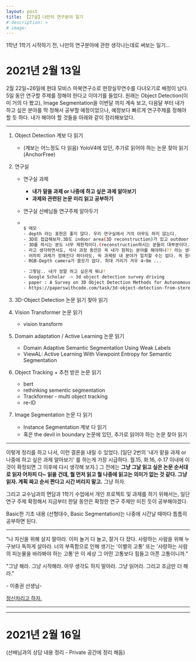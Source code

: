```yaml
---
layout: post
title: 【27살】나만의 연구분야 일기
# description: >
# image:
---
```




1학년 1학기 시작하기 전, 나만의 연구분야에 관한 생각나는데로 써보는 일기...



# 2021년 2월 13일

2월 22일~26일에 현대 모비스 마북연구소로 현장실무연수를 다녀오기로 배정이 났다. 5일 동안 연구할 주제를 정해야 한다고 이야기를 들었다. 원래는 Object Detection(이미 거의 다 봤고), Image Segmentation을 이번달 까지 계속 보고, 다음달 부터 내가 하고 싶은 분야를 딱 정해서 공부할 예정이었으나, 예정보다 빠르게 연구주제를 정해야할 듯 하다. 내가 해야야 할 것들을 아래와 같이 정리해보았다.

---

1. Object Detection 계보 다 읽기 

   - (계보는 어느정도 다 읽음) YoloV4에 있던, 추가로 읽어야 하는 논문 찾아 읽기 (AnchorFree)

2. 연구실

   - 연구실 과제 

     - **내가 맡을 과제 or 나중에 하고 싶은 과제 알아보기**
     - **과제와 관련된 논문 미리 읽고 공부하기**

   - 연구실 선배님들 연구주제 알아두기

   - ```sh

     $ 메모 
     - depth 라는 표현은 좋지 않다. 우리 연구실에서 거의 아무도 하지 않는다. 
     - 3D로 접급해보자.3D도 indoor area(3D reconstruction)가 있고 outdoor area(self-driving)이 있다. 
     - 3D를 하시는 분도 너무 제한적이다.(reconstruction하시는 분들이 대부분이다.) 같은 주제로 가져가려고 하기보다는, 비슷하면서도 내가 정말 하고 싶은 분야로 선택해서, 원하는 분야의 다른 논문들을 찾아보는것도 좋겠다. 
     - 라고 생각하면서도, 석사 과정 동안은 꼭 내가 원하는 분야를 해야하나?? 라는 생각이 든다. 현명한 선택은 최대한선배님들과 유사한 연구방향으로 선택하는 것 같다. 하고 싶은건 나중에 하면 되는 거다.
     - 어차피 과제가 정해진다 하더라도, 꼭 과제랑 내 분야가 일치할 수는 없다. 꼭 원하는 과제만 할 수 있는 것도 아니다.
     - RGB-Depth camera가 쓸모가 없다. 최대 거리가 겨우 4~9m ...

     - 그렇담.. 내가 정말 하고 싶은게 뭐냐?
     - Google Scholar -> 3d object detection survey driving
     - paper : A Survey on 3D Object Detection Methods for Autonomous Driving Applications
     - https://paperswithcode.com/task/3d-object-detection-from-stereo-images

     ```

3. 3D-Object Detection 논문 읽기 찾아 읽기

4. Vision Transformer 논문 읽기

   - vision transform

5. Domain adaptation / Active Learning 논문 읽기

   - Domain Adaptive Semantic Segmentation Using Weak Labels
   - ViewAL: Active Learning With Viewpoint Entropy for Semantic Segmentation

6. Object Tracking \+ 추천 받은 논문 읽기

   - bert
   - rethinking sementic segmentation
   - Trackformer - multi object tracking
   - re-ID

7. Image Segmentation 논문 다 읽기 

   - Instance Segmentation 계보 다 읽기
   - 혹은 the devil in boundary 논문에 있던, 추가로 읽어야 하는 논문 찾아 읽기

---



이렇게 정리를 하고 나서, 이런 결론을 내릴 수 있었다. \[일단 2번의 '내가 맡을 과제 or 나중에 하고 싶은 과제 알아보기' 를 하는게 가장 시급하다. 월.15, 화.16, 수.17 이내에 이것이 확정되면 그 이후에 다시 생각해 보자.\] 그 전에는 **그냥 그날 읽고 싶은 논문 순서대로 읽자 어차피 다~ 읽을 건데, 뭘 먼저 읽고 뭘 나중에 읽고는 의미가 없는 것 같다. 그냥 읽자. 계획 짜고 순서 짠다고 시간 버리지 말고.** 그냥 하자. 

그리고 교수님과의 면담과 1학기 수업에서 개인 프로젝트 및 과제를 하기 위해서는, 일단 연구 주제 확정해서 지금부터 한달 동안은 확정한 연구 주제만 미친 듯이 공부해야겠다. 

Basic한 기초 내용 (선형대수, Basic Segmentation)는 나중에 시간날 때마다 틈틈히 공부하면 된다.

---

"나 자신을 위해 살지 말아라. 이미 놀거 다 놀고, 잘거 다 잤다. 사랑하는 사람을 위해 누구보다 독하게 살아라. 너의 부족함으로 인해 생기는 '이별의 고통' 또는 '사랑하는 사람의 피눈물을 바라봐야 하는 고통'은 이 세상 그 어떤 고통보다 힘들고 아픈 고통이니까."

"그냥 해라. 그냥 시작해라. 아무 생각도 하지 말아라. 그냥 읽어라. 그리고 조금만 더 해라." 

\- 이충권 선생님-

<u>정신차리고 하자.</u>

---

---





# 2021년 2월 16일

(선배님과의 상담 내용 정리 - Private 공간에 정리 해둠)

